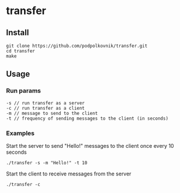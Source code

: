 # transfer

## Install

```
git clone https://github.com/podpolkovnik/transfer.git
cd transfer
make
```
## Usage

### Run params
```
-s // run transfer as a server
-c // run transfer as a client
-m // message to send to the client
-t // frequency of sending messages to the client (in seconds)

```
### Examples
Start the server to send "Hello!" messages to the client once every 10 seconds
```
./transfer -s -m "Hello!" -t 10
```
Start the client to receive messages from the server
```
./transfer -c
```
